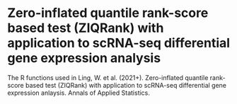 # Zero-inflated quantile rank-score based test (ZIQRank) with application to scRNA-seq differential gene expression analysis

The R functions used in Ling, W. et al. (2021+). Zero-inflated quantile rank-score based test (ZIQRank) with application to scRNA-seq differential gene expression anlaysis. 
Annals of Applied Statistics.

